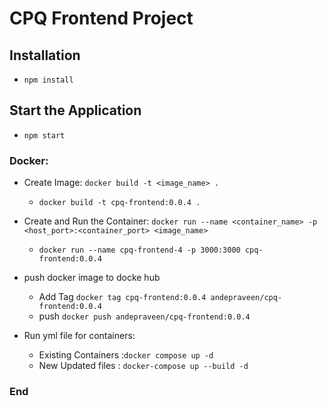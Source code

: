 # CPQ Frontend Project

## Installation

- `npm install`

## Start the Application

- `npm start`

### Docker:

- Create Image: `docker build -t <image_name> .`
  - `docker build -t cpq-frontend:0.0.4 .`
- Create and Run the Container: `docker run --name <container_name> -p <host_port>:<container_port> <image_name>`
  - `docker run --name cpq-frontend-4 -p 3000:3000 cpq-frontend:0.0.4`
- push docker image to docke hub

  - Add Tag `docker tag cpq-frontend:0.0.4 andepraveen/cpq-frontend:0.0.4`
  - push `docker push andepraveen/cpq-frontend:0.0.4`

- Run yml file for containers:
  - Existing Containers :`docker compose up -d`
  - New Updated files : `docker-compose up --build -d`

### End
